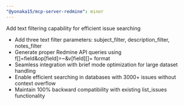 ```yaml
---
"@yonaka15/mcp-server-redmine": minor
---
```


Add text filtering capability for efficient issue searching

- Add three text filter parameters: subject_filter, description_filter, notes_filter
- Generate proper Redmine API queries using f[]=field&op[field]=~&v[field][]= format
- Seamless integration with brief mode optimization for large dataset handling
- Enable efficient searching in databases with 3000+ issues without context overflow
- Maintain 100% backward compatibility with existing list_issues functionality
